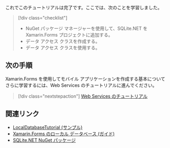 これでこのチュートリアルは完了です。ここでは、次のことを学習しました。

> [!div class="checklist"]
> - NuGet パッケージ マネージャーを使用して、SQLite.NET を Xamarin.Forms プロジェクトに追加する。
> - データ アクセス クラスを作成する。
> - データ アクセス クラスを使用する。

## <a name="next-steps"></a>次の手順

Xamarin.Forms を使用してモバイル アプリケーションを作成する基本についてさらに学習するには、Web Services のチュートリアルに進んでください。

> [!div class="nextstepaction"]
> [Web Services のチュートリアル](~/get-started/tutorials/web-service/index.yml)

## <a name="related-links"></a>関連リンク

- [LocalDatabaseTutorial (サンプル)](https://developer.xamarin.com/samples/xamarin-forms/GetStarted/Tutorials/LocalDatabaseTutorial)
- [Xamarin.Forms のローカル データベース (ガイド)](~/xamarin-forms/app-fundamentals/databases.md)
- [SQLite.NET NuGet パッケージ](https://www.nuget.org/packages/sqlite-net-pcl/)

